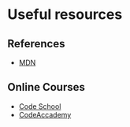 # Useful resources

## References

- [MDN](https://developer.mozilla.org/en-US/docs/Web/JavaScript)

## Online Courses
- [Code School](https://www.codeschool.com/learn/javascript)
- [CodeAccademy](https://www.codecademy.com/learn/javascript)
